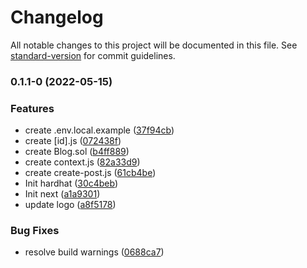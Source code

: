 # Changelog

All notable changes to this project will be documented in this file. See [standard-version](https://github.com/conventional-changelog/standard-version) for commit guidelines.

### 0.1.1-0 (2022-05-15)

### Features

- create .env.local.example ([37f94cb](https://github.com/kito0/eth-cms/commit/37f94cb3a648f48d7f3b7ae3419fed1e7c30d634))
- create [id].js ([072438f](https://github.com/kito0/eth-cms/commit/072438fc12253d5cbdaef4b3de2ace541bacfb6d))
- create Blog.sol ([b4ff889](https://github.com/kito0/eth-cms/commit/b4ff889061e4d1d1b4e65c35d565c73b5cd2509d))
- create context.js ([82a33d9](https://github.com/kito0/eth-cms/commit/82a33d94a6a3d756761b8e1e065cca29cfd6a7c7))
- create create-post.js ([61cb4be](https://github.com/kito0/eth-cms/commit/61cb4be5514f9b49b78f7fbf5d0152e1ac5f82ec))
- Init hardhat ([30c4beb](https://github.com/kito0/eth-cms/commit/30c4bebb30182f0920557a8c3438a0459c25e891))
- Init next ([a1a9301](https://github.com/kito0/eth-cms/commit/a1a930146a4a6a7545056108dd99614e7479cc85))
- update logo ([a8f5178](https://github.com/kito0/eth-cms/commit/a8f51786b1077c84bfb4a0b40ccb3bebccd8eb66))

### Bug Fixes

- resolve build warnings ([0688ca7](https://github.com/kito0/eth-cms/commit/0688ca7257d8f3136f16b320f486add0cf47ffd6))
